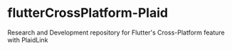 # flutterCrossPlatform-Plaid
Research and Development repository for Flutter's Cross-Platform feature with PlaidLink

